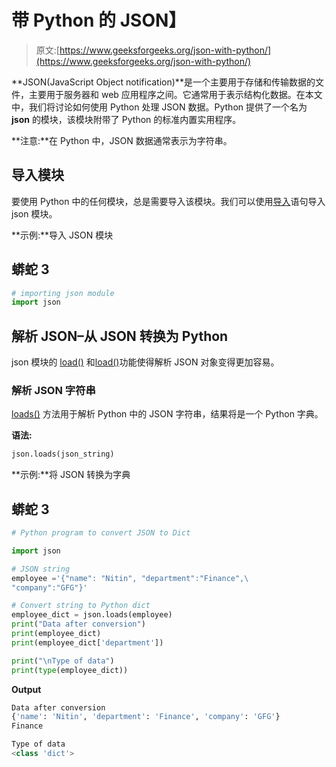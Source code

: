# 带 Python 的 JSON】

> 原文:[https://www.geeksforgeeks.org/json-with-python/](https://www.geeksforgeeks.org/json-with-python/)

**JSON(JavaScript Object notification)**是一个主要用于存储和传输数据的文件，主要用于服务器和 web 应用程序之间。它通常用于表示结构化数据。在本文中，我们将讨论如何使用 Python 处理 JSON 数据。Python 提供了一个名为 **json** 的模块，该模块附带了 Python 的标准内置实用程序。

**注意:**在 Python 中，JSON 数据通常表示为字符串。

## 导入模块

要使用 Python 中的任何模块，总是需要导入该模块。我们可以使用[导入](https://www.geeksforgeeks.org/import-module-python/)语句导入 json 模块。

**示例:**导入 JSON 模块

## 蟒蛇 3

```py
# importing json module
import json
```

## 解析 JSON–从 JSON 转换为 Python

json 模块的 [load()](https://www.geeksforgeeks.org/json-load-in-python/) 和[load()](https://www.geeksforgeeks.org/json-loads-in-python/)功能使得解析 JSON 对象变得更加容易。

### 解析 JSON 字符串

[loads()](https://www.geeksforgeeks.org/json-loads-in-python/) 方法用于解析 Python 中的 JSON 字符串，结果将是一个 Python 字典。

**语法:**

```py
json.loads(json_string)
```

**示例:**将 JSON 转换为字典

## 蟒蛇 3

```py
# Python program to convert JSON to Dict

import json

# JSON string
employee ='{"name": "Nitin", "department":"Finance",\
"company":"GFG"}'

# Convert string to Python dict
employee_dict = json.loads(employee)
print("Data after conversion")
print(employee_dict)
print(employee_dict['department'])

print("\nType of data")
print(type(employee_dict))
```

**Output**

```py
Data after conversion
{'name': 'Nitin', 'department': 'Finance', 'company': 'GFG'}
Finance

Type of data
<class 'dict'>
```